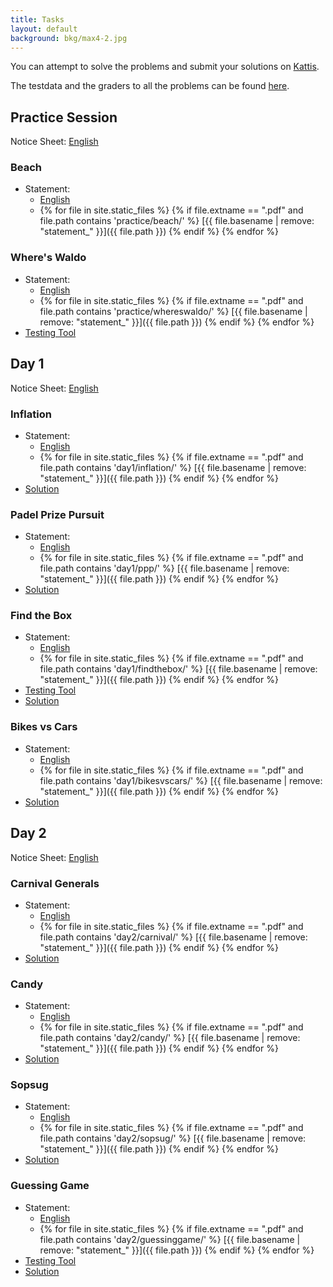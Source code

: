 ```yaml
---
title: Tasks
layout: default
background: bkg/max4-2.jpg
---
```


You can attempt to solve the problems and submit your solutions on [Kattis](https://open.kattis.com/problem-sources/European%20Girls%27%20Olympiad%20in%20Informatics%202023). 

The testdata and the graders to all the problems can be found [here](https://github.com/Kodsport/egoi23-testdata).

## Practice Session

Notice Sheet: [English](/assets/tasks/day1/notice.pdf)
<style>
.langlink:not(:last-child)::after {
  content: ",";
}
</style>

### Beach
  * Statement:
      * [English](/assets/tasks/practice/beach-ISC.pdf)
      * {% for file in site.static_files %} {% if file.extname == ".pdf" and file.path contains 'practice/beach/' %} <span class="langlink">[{{ file.basename | remove: "statement_" }}]({{ file.path }})</span> {% endif %} {% endfor %}

### Where's Waldo
  * Statement:
      * [English](/assets/tasks/practice/whereswaldo-ISC.pdf)
      * {% for file in site.static_files %} {% if file.extname == ".pdf" and file.path contains 'practice/whereswaldo/' %} <span class="langlink">[{{ file.basename | remove: "statement_" }}]({{ file.path }})</span> {% endif %} {% endfor %}
  * [Testing Tool](/assets/tasks/practice/whereswaldo/testing_tool.py)

## Day 1

Notice Sheet: [English](/assets/tasks/day1/notice.pdf)

### Inflation
  * Statement:
      * [English](/assets/tasks/day1/inflation.pdf)
      * {% for file in site.static_files %} {% if file.extname == ".pdf" and file.path contains 'day1/inflation/' %} <span class="langlink">[{{ file.basename | remove: "statement_" }}]({{ file.path }})</span> {% endif %} {% endfor %}
  * [Solution](/assets/solutions/day1/inflation.pdf)

### Padel Prize Pursuit
  * Statement:
      * [English](/assets/tasks/day1/ppp.pdf)
      * {% for file in site.static_files %} {% if file.extname == ".pdf" and file.path contains 'day1/ppp/' %} <span class="langlink">[{{ file.basename | remove: "statement_" }}]({{ file.path }})</span> {% endif %} {% endfor %}
  * [Solution](/assets/solutions/day1/ppp.pdf)

### Find the Box
  * Statement:
      * [English](/assets/tasks/day1/findthebox.pdf)
      * {% for file in site.static_files %} {% if file.extname == ".pdf" and file.path contains 'day1/findthebox/' %} <span class="langlink">[{{ file.basename | remove: "statement_" }}]({{ file.path }})</span> {% endif %} {% endfor %}
  * [Testing Tool](/assets/tasks/day1/findthebox/testing_tool.py)
  * [Solution](/assets/solutions/day1/findthebox.pdf)

### Bikes vs Cars
  * Statement:
      * [English](/assets/tasks/day1/bikesvscars.pdf)
      * {% for file in site.static_files %} {% if file.extname == ".pdf" and file.path contains 'day1/bikesvscars/' %} <span class="langlink">[{{ file.basename | remove: "statement_" }}]({{ file.path }})</span> {% endif %} {% endfor %}
  * [Solution](/assets/solutions/day1/bikesvscars.pdf)

## Day 2

Notice Sheet: [English](/assets/tasks/day1/notice.pdf)

### Carnival Generals
  * Statement:
      * [English](/assets/tasks/day2/carnival.pdf)
      * {% for file in site.static_files %} {% if file.extname == ".pdf" and file.path contains 'day2/carnival/' %} <span class="langlink">[{{ file.basename | remove: "statement_" }}]({{ file.path }})</span> {% endif %} {% endfor %}
  * [Solution](/assets/solutions/day2/carnivalgeneral.pdf)

### Candy
  * Statement:
      * [English](/assets/tasks/day2/candy.pdf)
      * {% for file in site.static_files %} {% if file.extname == ".pdf" and file.path contains 'day2/candy/' %} <span class="langlink">[{{ file.basename | remove: "statement_" }}]({{ file.path }})</span> {% endif %} {% endfor %}
  * [Solution](/assets/solutions/day2/candy.pdf)

### Sopsug
  * Statement:
      * [English](/assets/tasks/day2/sopsug.pdf)
      * {% for file in site.static_files %} {% if file.extname == ".pdf" and file.path contains 'day2/sopsug/' %} <span class="langlink">[{{ file.basename | remove: "statement_" }}]({{ file.path }})</span> {% endif %} {% endfor %}
  * [Solution](/assets/solutions/day2/sopsug.pdf)

### Guessing Game
  * Statement:
      * [English](/assets/tasks/day2/guessinggame.pdf)
      * {% for file in site.static_files %} {% if file.extname == ".pdf" and file.path contains 'day2/guessinggame/' %} <span class="langlink">[{{ file.basename | remove: "statement_" }}]({{ file.path }})</span> {% endif %} {% endfor %}
  * [Testing Tool](/assets/tasks/day2/guessinggame/testing_tool.py)
  * [Solution](/assets/solutions/day2/guessinggame.pdf)


